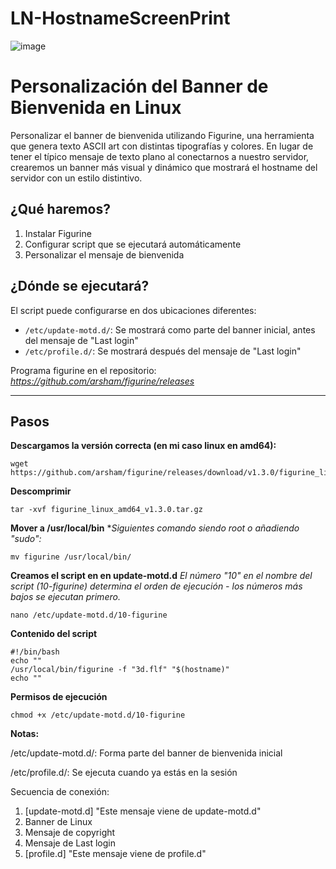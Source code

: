 # LN-HostnameScreenPrint

![image](https://github.com/user-attachments/assets/318d424c-29c9-41aa-8d68-e4c4ef290666)

# Personalización del Banner de Bienvenida en Linux

Personalizar el banner de bienvenida utilizando Figurine, una herramienta que genera texto ASCII art con distintas tipografías y colores. En lugar de tener el típico mensaje de texto plano al conectarnos a nuestro servidor, crearemos un banner más visual y dinámico que mostrará el hostname del servidor con un estilo distintivo.

## ¿Qué haremos?
1. Instalar Figurine
2. Configurar script que se ejecutará automáticamente
3. Personalizar el mensaje de bienvenida

## ¿Dónde se ejecutará?
El script puede configurarse en dos ubicaciones diferentes:
- `/etc/update-motd.d/`: Se mostrará como parte del banner inicial, antes del mensaje de "Last login"
- `/etc/profile.d/`: Se mostrará después del mensaje de "Last login"

Programa figurine en el repositorio: 
*https://github.com/arsham/figurine/releases*

***

## Pasos

**Descargamos la versión correcta (en mi caso linux en amd64):**
```console
wget https://github.com/arsham/figurine/releases/download/v1.3.0/figurine_linux_amd64_v1.3.0.tar.gz
```

**Descomprimir**
```console
tar -xvf figurine_linux_amd64_v1.3.0.tar.gz
```

**Mover a /usr/local/bin**
**Siguientes comando siendo root o añadiendo "sudo":*
```console
mv figurine /usr/local/bin/
```

**Creamos el script en en update-motd.d**
*El número "10" en el nombre del script (10-figurine) determina el orden de ejecución - los números más bajos se ejecutan primero.*
```console
nano /etc/update-motd.d/10-figurine
```

**Contenido del script**
```ssh
#!/bin/bash
echo ""
/usr/local/bin/figurine -f "3d.flf" "$(hostname)"
echo ""
```

**Permisos de ejecución**
```console
chmod +x /etc/update-motd.d/10-figurine
```

**Notas:**

/etc/update-motd.d/: Forma parte del banner de bienvenida inicial

/etc/profile.d/: Se ejecuta cuando ya estás en la sesión

Secuencia de conexión:
1. [update-motd.d] "Este mensaje viene de update-motd.d"
2. Banner de Linux
3. Mensaje de copyright
4. Mensaje de Last login
5. [profile.d] "Este mensaje viene de profile.d"
